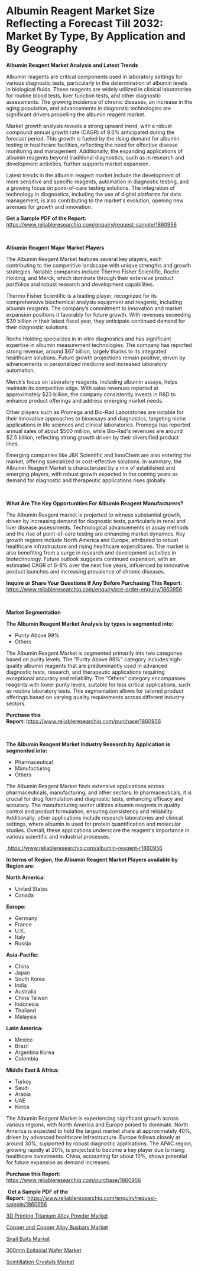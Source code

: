 <p><h1>Albumin Reagent Market Size Reflecting a Forecast Till 2032: Market By Type, By Application and By Geography</h1></p><p><strong>Albumin Reagent Market Analysis and Latest Trends</strong></p>
<p><p>Albumin reagents are critical components used in laboratory settings for various diagnostic tests, particularly in the determination of albumin levels in biological fluids. These reagents are widely utilized in clinical laboratories for routine blood tests, liver function tests, and other diagnostic assessments. The growing incidence of chronic diseases, an increase in the aging population, and advancements in diagnostic technologies are significant drivers propelling the albumin reagent market.</p><p>Market growth analysis reveals a strong upward trend, with a robust compound annual growth rate (CAGR) of 9.6% anticipated during the forecast period. This growth is fueled by the rising demand for albumin testing in healthcare facilities, reflecting the need for effective disease monitoring and management. Additionally, the expanding applications of albumin reagents beyond traditional diagnostics, such as in research and development activities, further supports market expansion.</p><p>Latest trends in the albumin reagent market include the development of more sensitive and specific reagents, automation in diagnostic testing, and a growing focus on point-of-care testing solutions. The integration of technology in diagnostics, including the use of digital platforms for data management, is also contributing to the market's evolution, opening new avenues for growth and innovation.</p></p>
<p><strong>Get a Sample PDF of the Report:&nbsp;</strong> <a href="https://www.reliableresearchiq.com/enquiry/request-sample/1860956?utm_campaign=1159&utm_medium=2&utm_source=Github&utm_content=ia&utm_term=31012025&utm_id=albumin-reagent">https://www.reliableresearchiq.com/enquiry/request-sample/1860956</a></p>
<p>&nbsp;</p>
<p><strong>Albumin Reagent Major Market Players</strong></p>
<p><p>The Albumin Reagent Market features several key players, each contributing to the competitive landscape with unique strengths and growth strategies. Notable companies include Thermo Fisher Scientific, Roche Holding, and Merck, which dominate through their extensive product portfolios and robust research and development capabilities.</p><p>Thermo Fisher Scientific is a leading player, recognized for its comprehensive biochemical analysis equipment and reagents, including albumin reagents. The company’s commitment to innovation and market expansion positions it favorably for future growth. With revenues exceeding $39 billion in their latest fiscal year, they anticipate continued demand for their diagnostic solutions.</p><p>Roche Holding specializes in in vitro diagnostics and has significant expertise in albumin measurement technologies. The company has reported strong revenue, around $67 billion, largely thanks to its integrated healthcare solutions. Future growth projections remain positive, driven by advancements in personalized medicine and increased laboratory automation.</p><p>Merck’s focus on laboratory reagents, including albumin assays, helps maintain its competitive edge. With sales revenues reported at approximately $23 billion, the company consistently invests in R&D to enhance product offerings and address emerging market needs.</p><p>Other players such as Promega and Bio-Rad Laboratories are notable for their innovative approaches to bioassays and diagnostics, targeting niche applications in life sciences and clinical laboratories. Promega has reported annual sales of about $500 million, while Bio-Rad's revenues are around $2.5 billion, reflecting strong growth driven by their diversified product lines.</p><p>Emerging companies like J&K Scientific and InnoChem are also entering the market, offering specialized or cost-effective solutions. In summary, the Albumin Reagent Market is characterized by a mix of established and emerging players, with robust growth expected in the coming years as demand for diagnostic and therapeutic applications rises globally.</p></p>
<p>&nbsp;</p>
<p><strong>What Are The Key Opportunities For Albumin Reagent Manufacturers?</strong></p>
<p><p>The Albumin Reagent market is projected to witness substantial growth, driven by increasing demand for diagnostic tests, particularly in renal and liver disease assessments. Technological advancements in assay methods and the rise of point-of-care testing are enhancing market dynamics. Key growth regions include North America and Europe, attributed to robust healthcare infrastructure and rising healthcare expenditures. The market is also benefiting from a surge in research and development activities in biotechnology. Future outlook suggests continued expansion, with an estimated CAGR of 6-8% over the next five years, influenced by innovative product launches and increasing prevalence of chronic diseases.</p></p>
<p><strong>Inquire or Share Your Questions If Any Before Purchasing This Report:</strong> <a href="https://www.reliableresearchiq.com/enquiry/pre-order-enquiry/1860956?utm_campaign=1159&utm_medium=2&utm_source=Github&utm_content=ia&utm_term=31012025&utm_id=albumin-reagent">https://www.reliableresearchiq.com/enquiry/pre-order-enquiry/1860956</a></p>
<p>&nbsp;</p>
<p><strong>Market Segmentation</strong></p>
<p><strong>The Albumin Reagent Market Analysis by types is segmented into:</strong></p>
<p><ul><li>Purity Above 99%</li><li>Others</li></ul></p>
<p><p>The Albumin Reagent Market is segmented primarily into two categories based on purity levels. The "Purity Above 99%" category includes high-quality albumin reagents that are predominantly used in advanced diagnostic tests, research, and therapeutic applications requiring exceptional accuracy and reliability. The "Others" category encompasses reagents with lower purity levels, suitable for less critical applications, such as routine laboratory tests. This segmentation allows for tailored product offerings based on varying quality requirements across different industry sectors.</p></p>
<p><strong>Purchase this Report:&nbsp;</strong><a href="https://www.reliableresearchiq.com/purchase/1860956?utm_campaign=1159&utm_medium=2&utm_source=Github&utm_content=ia&utm_term=31012025&utm_id=albumin-reagent">https://www.reliableresearchiq.com/purchase/1860956</a></p>
<p>&nbsp;</p>
<p><strong>The Albumin Reagent Market Industry Research by Application is segmented into:</strong></p>
<p><ul><li>Pharmaceutical</li><li>Manufacturing</li><li>Others</li></ul></p>
<p><p>The Albumin Reagent Market finds extensive applications across pharmaceuticals, manufacturing, and other sectors. In pharmaceuticals, it is crucial for drug formulation and diagnostic tests, enhancing efficacy and accuracy. The manufacturing sector utilizes albumin reagents in quality control and product formulation, ensuring consistency and reliability. Additionally, other applications include research laboratories and clinical settings, where albumin is used for protein quantification and molecular studies. Overall, these applications underscore the reagent's importance in various scientific and industrial processes.</p></p>
<p><a href="https://www.reliableresearchiq.com/albumin-reagent-r1860956?utm_campaign=1159&utm_medium=2&utm_source=Github&utm_content=ia&utm_term=31012025&utm_id=albumin-reagent">&nbsp;https://www.reliableresearchiq.com/albumin-reagent-r1860956</a></p>
<p><strong>In terms of Region, the Albumin Reagent Market Players available by Region are:</strong></p>
<p>
    <p> <strong> North America: </strong>
        <ul>
            <li>United States</li>
            <li>Canada</li>
        </ul>
        </p> 
    <p> <strong> Europe: </strong>
        <ul>
            <li>Germany</li>
            <li>France</li>
            <li>U.K.</li>
            <li>Italy</li>
            <li>Russia</li>
        </ul>
        </p> 
    <p> <strong> Asia-Pacific: </strong>
        <ul>
            <li>China</li>
            <li>Japan</li>
            <li>South Korea</li>
            <li>India</li>
            <li>Australia</li>
            <li>China Taiwan</li>
            <li>Indonesia</li>
            <li>Thailand</li>
            <li>Malaysia</li>
        </ul>
        </p> 
    <p> <strong> Latin America: </strong>
        <ul>
            <li>Mexico</li>
            <li>Brazil</li>
            <li>Argentina Korea</li>
            <li>Colombia</li>
        </ul>
        </p> 
    <p> <strong> Middle East & Africa: </strong>
        <ul>
            <li>Turkey</li>
            <li>Saudi</li>
            <li>Arabia</li>
            <li>UAE</li>
            <li>Korea</li>
        </ul>
    </p>
    </p>
<p><p>The Albumin Reagent Market is experiencing significant growth across various regions, with North America and Europe poised to dominate. North America is expected to hold the largest market share at approximately 40%, driven by advanced healthcare infrastructure. Europe follows closely at around 30%, supported by robust diagnostic applications. The APAC region, growing rapidly at 20%, is projected to become a key player due to rising healthcare investments. China, accounting for about 10%, shows potential for future expansion as demand increases.</p></p>
<p><strong>Purchase this Report: </strong><a href="https://www.reliableresearchiq.com/purchase/1860956?utm_campaign=1159&utm_medium=2&utm_source=Github&utm_content=ia&utm_term=31012025&utm_id=albumin-reagent">https://www.reliableresearchiq.com/purchase/1860956</a></p>
<p>&nbsp;<strong>Get a Sample PDF of the Report:&nbsp;&nbsp;</strong><a href="https://www.reliableresearchiq.com/enquiry/request-sample/1860956?utm_campaign=1159&utm_medium=2&utm_source=Github&utm_content=ia&utm_term=31012025&utm_id=albumin-reagent">https://www.reliableresearchiq.com/enquiry/request-sample/1860956</a></p>
<p><strong></strong></p>
<p><p><a href="https://www.linkedin.com/pulse/influencing-factors-3d-printing-titanium-alloy-powder-market-l1fpe?utm_campaign=1159&utm_medium=2&utm_source=Github&utm_content=ia&utm_term=31012025&utm_id=albumin-reagent">3D Printing Titanium Alloy Powder Market</a></p><p><a href="https://www.linkedin.com/pulse/north-americas-copper-alloy-busbars-market-size-share-4m5tc?utm_campaign=1159&utm_medium=2&utm_source=Github&utm_content=ia&utm_term=31012025&utm_id=albumin-reagent">Copper and Copper Alloy Busbars Market</a></p><p><a href="https://github.com/nemcemakoi/Market-Research-Report-List-1/blob/main/snail-baits-market.md?utm_campaign=1159&utm_medium=2&utm_source=Github&utm_content=ia&utm_term=31012025&utm_id=albumin-reagent">Snail Baits Market</a></p><p><a href="https://www.linkedin.com/pulse/detailed-report-300mm-epitaxial-wafer-market-growth-share-fw4gf?utm_campaign=1159&utm_medium=2&utm_source=Github&utm_content=ia&utm_term=31012025&utm_id=albumin-reagent">300mm Epitaxial Wafer Market</a></p><p><a href="https://github.com/sadithsondah72/Market-Research-Report-List-1/blob/main/scintillation-crystals-market.md?utm_campaign=1159&utm_medium=2&utm_source=Github&utm_content=ia&utm_term=31012025&utm_id=albumin-reagent">Scintillation Crystals Market</a></p></p>